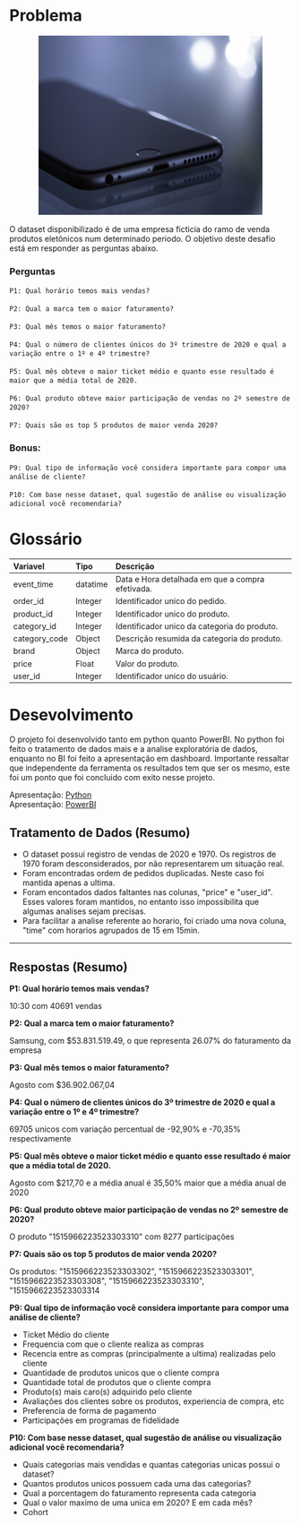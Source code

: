 # Problema

<center><img src="/banner.jpg" alt="banner" width="400" height="320"/></center>

O dataset disponibilizado é de uma empresa ficticia do ramo de venda produtos eletônicos num determinado periodo. O objetivo deste desafio está em responder as perguntas abaixo.

### Perguntas

    P1: Qual horário temos mais vendas? 

    P2: Qual a marca tem o maior faturamento? 

    P3: Qual mês temos o maior faturamento?

    P4: Qual o número de clientes únicos do 3º trimestre de 2020 e qual a variação entre o 1º e 4º trimestre? 

    P5: Qual mês obteve o maior ticket médio e quanto esse resultado é maior que a média total de 2020. 

    P6: Qual produto obteve maior participação de vendas no 2º semestre de 2020? 

    P7: Quais são os top 5 produtos de maior venda 2020?


### Bonus: 

    P9: Qual tipo de informação você considera importante para compor uma análise de cliente? 

    P10: Com base nesse dataset, qual sugestão de análise ou visualização adicional você recomendaria? 



# Glossário 
| **Variavel**            | **Tipo**    | **Descrição**                                              |
| :-------------------------- | :---------- | :----------------------------------------------------------- |
| event_time                         | datatime       | Data e Hora detalhada em que a compra efetivada. |
| order_id                      | Integer     | Identificador unico do pedido.                                            |
| product_id                       | Integer | Identificador unico do produto.               |
| category_id       | Integer     | Identificador unico da categoria do produto.                        |
| category_code            | Object | Descrição resumida da categoria do produto. |
| brand       | Object     | Marca do produto.                             |
| price       | Float     | Valor do produto.                             |
| user_id       | Integer     | Identificador unico do usuário.                             |

# Desevolvimento

O projeto foi desenvolvido tanto em python quanto PowerBI. No python foi feito o tratamento de dados mais e a analise exploratória de dados, enquanto no BI foi feito a apresentação em dashboard. Importante ressaltar que independente da ferramenta os resultados tem que ser os mesmo, este foi um ponto que foi concluido com exito nesse projeto.

Apresentação: [Python](https://github.com/alyssonvidal/exercicio_eda/blob/main/exercicio.ipynb)<br>
Apresentação: [PowerBI](https://app.powerbi.com/view?r=eyJrIjoiOWViZmMwZTktMjdlYS00YTM3LWE4NjEtN2M0ODc4YjYyMzk3IiwidCI6ImQyZGYwZGI4LTM3MmYtNDExZS1iOTQ1LWRlYzRjZTU3MWI4NSJ9)


## Tratamento de Dados (Resumo)

- O dataset possuí registro de vendas de 2020 e 1970. Os registros de 1970 foram desconsiderados, por não representarem um situação real.
- Foram encontradas ordem de pedidos duplicadas. Neste caso foi mantida apenas a ultima.
- Foram encontados dados faltantes nas colunas, "price" e "user_id". Esses valores foram mantidos, no entanto isso impossibilita que algumas analises sejam precisas.
- Para facilitar a analise referente ao horario, foi criado uma nova coluna, "time" com horarios  agrupados de 15 em 15min.

<hr>

## Respostas (Resumo)

**P1: Qual horário temos mais vendas?**

10:30 com 40691 vendas

**P2: Qual a marca tem o maior faturamento?**

Samsung, com $53.831.519.49, o que representa 26.07% do faturamento da empresa

**P3: Qual mês temos o maior faturamento?**

Agosto com $36.902.067,04

**P4: Qual o número de clientes únicos do 3º trimestre de 2020 e qual a variação entre o 1º e 4º trimestre?** 

69705 unicos com variação percentual de -92,90% e -70,35% respectivamente

**P5: Qual mês obteve o maior ticket médio e quanto esse resultado é maior que a média total de 2020.**

Agosto com $217,70 e a média anual é 35,50% maior que a média anual de 2020

**P6: Qual produto obteve maior participação de vendas no 2º semestre de 2020?**

O produto "1515966223523303310" com 8277 participações

**P7: Quais são os top 5 produtos de maior venda 2020?**

Os produtos: "1515966223523303302", "1515966223523303301", "1515966223523303308", "1515966223523303310", "1515966223523303314

**P9: Qual tipo de informação você considera importante para compor uma análise de cliente?** 

- Ticket Médio do cliente
- Frequencia com que o cliente realiza as compras
- Recencia entre as compras (principalmente a ultima) realizadas pelo cliente
- Quantidade de produtos unicos que o cliente compra
- Quantidade total de produtos que o cliente compra
- Produto(s) mais caro(s) adquirido pelo cliente
- Avaliações dos clientes sobre os produtos, experiencia de compra, etc
- Preferencia de forma de pagamento
- Participações em programas de fidelidade


**P10: Com base nesse dataset, qual sugestão de análise ou visualização adicional você recomendaria?** 

- Quais categorias mais vendidas e quantas categorias unicas possui o dataset?
- Quantos produtos unicos possuem cada uma das categorias?
- Qual a porcentagem do faturamento representa cada categoria
- Qual o valor maximo de uma unica em 2020? E em cada mês?
- Cohort